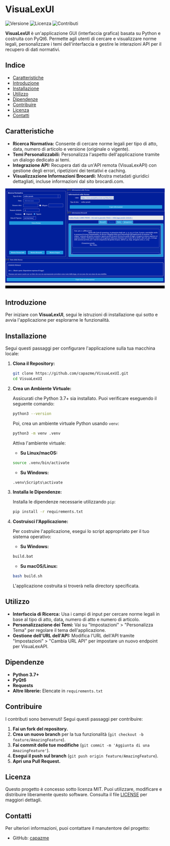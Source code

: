 # VisuaLexUI

![Versione](https://img.shields.io/badge/version-0.5.2-blue) ![Licenza](https://img.shields.io/badge/license-MIT-green) ![Contributi](https://img.shields.io/badge/contributions-welcome-orange)

**VisuaLexUI** è un'applicazione GUI (interfaccia grafica) basata su Python e costruita con PyQt6. Permette agli utenti di cercare e visualizzare norme legali, personalizzare i temi dell'interfaccia e gestire le interazioni API per il recupero di dati normativi.

## Indice

- [Caratteristiche](#caratteristiche)
- [Introduzione](#introduzione)
- [Installazione](#installazione)
- [Utilizzo](#utilizzo)
- [Dipendenze](#dipendenze)
- [Contribuire](#contribuire)
- [Licenza](#licenza)
- [Contatti](#contatti)

## Caratteristiche

* **Ricerca Normativa:** Consente di cercare norme legali per tipo di atto, data, numero di articolo e versione (originale o vigente).
* **Temi Personalizzabili:** Personalizza l'aspetto dell'applicazione tramite un dialogo dedicato ai temi.
* **Integrazione API:** Recupera dati da un'API remota (VisuaLexAPI) con gestione degli errori, ripetizioni dei tentativi e caching.
* **Visualizzazione Informazioni Brocardi:** Mostra metadati giuridici dettagliati, incluse informazioni dal sito brocardi.com.

![Screenshot](src/visualex_ui/resources/screen.png)

## Introduzione

Per iniziare con **VisuaLexUI**, segui le istruzioni di installazione qui sotto e avvia l'applicazione per esplorarne le funzionalità.

## Installazione

Segui questi passaggi per configurare l'applicazione sulla tua macchina locale:

1. **Clona il Repository:**

   ```bash
   git clone https://github.com/capazme/VisuaLexUI.git
   cd VisuaLexUI
   ```
2. **Crea un Ambiente Virtuale:**

   Assicurati che Python 3.7+ sia installato. Puoi verificare eseguendo il seguente comando:

   ```bash
   python3 --version
   ```

   Poi, crea un ambiente virtuale Python usando `venv`:

   ```bash
   python3 -m venv .venv
   ```

   Attiva l'ambiente virtuale:

   - **Su Linux/macOS:**

   ```bash
   source .venv/bin/activate
   ```

   - **Su Windows:**

   ```bash
   .venv\Scripts\activate
   ```
3. **Installa le Dipendenze:**

   Installa le dipendenze necessarie utilizzando `pip`:

   ```bash
   pip install -r requirements.txt
   ```
4. **Costruisci l'Applicazione:**

   Per costruire l'applicazione, esegui lo script appropriato per il tuo sistema operativo:

   - **Su Windows:**

   ```bash
   build.bat
   ```

   - **Su macOS/Linux:**

   ```bash
   bash build.sh
   ```

   L'applicazione costruita si troverà nella directory specificata.

## Utilizzo

- **Interfaccia di Ricerca:** Usa i campi di input per cercare norme legali in base al tipo di atto, data, numero di atto e numero di articolo.
- **Personalizzazione dei Temi:** Vai su "Impostazioni" > "Personalizza Tema" per regolare il tema dell'applicazione.
- **Gestione dell'URL dell'API:** Modifica l'URL dell'API tramite "Impostazioni" > "Cambia URL API" per impostare un nuovo endpoint per VisuaLexAPI.

## Dipendenze

- **Python 3.7+**
- **PyQt6**
- **Requests**
- **Altre librerie:** Elencate in `requirements.txt`

## Contribuire

I contributi sono benvenuti! Segui questi passaggi per contribuire:

1. **Fai un fork del repository.**
2. **Crea un nuovo branch** per la tua funzionalità (`git checkout -b feature/AmazingFeature`).
3. **Fai commit delle tue modifiche** (`git commit -m 'Aggiunta di una AmazingFeature'`).
4. **Esegui il push sul branch** (`git push origin feature/AmazingFeature`).
5. **Apri una Pull Request.**

## Licenza

Questo progetto è concesso sotto licenza MIT. Puoi utilizzare, modificare e distribuire liberamente questo software. Consulta il file [LICENSE](LICENSE) per maggiori dettagli.

## Contatti

Per ulteriori informazioni, puoi contattare il manutentore del progetto:

- GitHub: [capazme](https://github.com/capazme)
